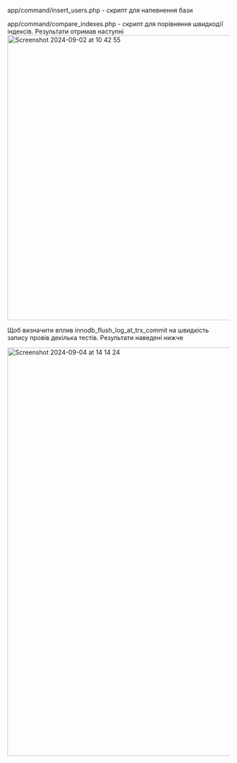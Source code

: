 app/command/insert_users.php - скрипт для напевнення бази

app/command/compare_indexes.php - скрипт для порівняння швидкодії індексів. Результати отримав наступні
<img width="645" alt="Screenshot 2024-09-02 at 10 42 55" src="https://github.com/user-attachments/assets/4d8a64e1-8294-46c8-a38f-b8a59f718caf">

Щоб визначити вплив innodb_flush_log_at_trx_commit на швидкість запису провів декілька тестів. Результати наведені нижче

<img width="924" alt="Screenshot 2024-09-04 at 14 14 24" src="https://github.com/user-attachments/assets/76de1e9d-d62e-4225-8da8-92cf8b7df6bc">

